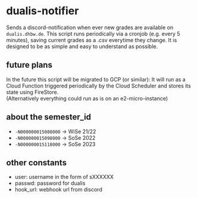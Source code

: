 # dualis-notifier
Sends a discord-notification when ever new grades are available on ```dualis.dhbw.de```. This script runs periodically via a cronjob (e.g. every 5 minutes), saving current grades as a .csv everytime they change. It is designed to be as simple and easy to understand as possible.

## future plans
In the future this script will be migrated to GCP (or similar): It will run as a Cloud Function triggered periodically by the Cloud Scheduler and stores its state using FireStore. <br>
(Alternatively everything could run as is on an e2-micro-instance)

## about the semester_id
- ```-N000000015088000``` -> WiSe 21/22
- ```-N000000015098000``` -> SoSe 2022
- ```-N000000015118000``` -> SoSe 2023

## other constants
- user: username in the form of sXXXXXX
- passwd: password for dualis
- hook_url: webhook url from discord
